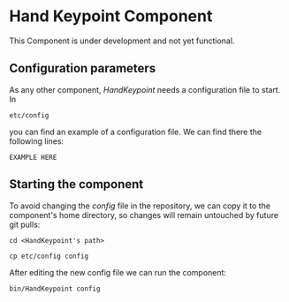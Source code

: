 # Hand Keypoint Component

This Component is under development and not yet functional.

## Configuration parameters
As any other component, *HandKeypoint* needs a configuration file to start. In
```
etc/config
```
you can find an example of a configuration file. We can find there the following lines:
```
EXAMPLE HERE
```

## Starting the component
To avoid changing the *config* file in the repository, we can copy it to the component's home directory, so changes will remain untouched by future git pulls:

```
cd <HandKeypoint's path> 
```
```
cp etc/config config
```

After editing the new config file we can run the component:

```
bin/HandKeypoint config
```
